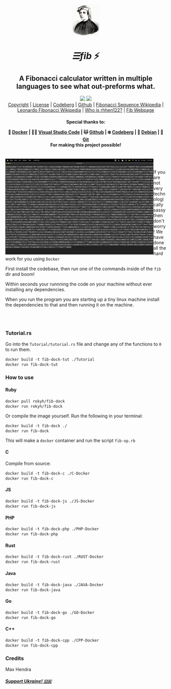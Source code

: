 <div align="center">

<img src="fib.jpeg" height="100">

# _☰fib_ ⚡️

## A Fibonacci calculator written in multiple languages to see what out-preforms what.
<img src="http://badgen.net/github/commits/rhhen122/fib/">
<a href="https://vimp.rhhen.xyz/Licenses/lookinggood/non/UNLICENSE.html">
<img src="http://badgen.net/static/license/VIMPNL/black"></a>

<br>
<a href="/COPYRIGHT">Copyright</a>
|
<a href="https://vimp.rhhen.xyz/Licenses/lookinggood/non/UNLICENSE.html">License</a>
|
<a href="http://codeberg.org/rhhen122/fib">Codeberg</a>
|
<a href="http://github.com/rhhen122/fib">Github</a>
|
<a href="http://en.wikipedia.org/wiki/Fibonacci_sequence">Fibonacci Sequence Wikipedia</a>
|
<a href="http://en.wikipedia.org/wiki/Fibonacci">Leonardo Fibonacci Wikipedia</a>
|
<a href="http://roky.rhhen.xyz">Who is rhhen122?</a>
|
<a href="https://rhhen122.github.io/fib/">Fib Webpage</a>

<h4>Special thanks to:

🐳 <a href="http://www.docker.com">Docker</a>
|
👨‍💻 <a href="http://code.visualstudio.com">Visual Studio Code</a>
|
🐱 <a href="http://github.com">Github</a>
|
❄️ <a href="http://codeberg.org">Codeberg</a>
|
💫 <a href="http://www.debian.org/">Debian</a>
|
🌲 <a href="http://git-scm.com">Git</a>
<br>
For making this project possible!
</h4>
</div>
<br>
<img align="left" src="image.png" height="300">

######

If you are not very technologically sassy then don't worry! We have done all the hard work for you using `Docker`

First install the codebase, then run one of the commands inside of the `fib` dir and boom!

Within seconds your runnning the code on your machine without ever installing any dependencies.

When you run the program you are starting up a tiny linux machine install the dependencies to that and then running it on the machine.

<br>

#

### Tutorial.rs
Go into the `Tutorial/tutorial.rs` file and change any of the functions to `0` to run them.
```
docker build -t fib-dock-tut ./Tutorial
docker run fib-dock-tut
```

### How to use

#### Ruby
```
docker pull rokyh/fib-dock
docker run rokyh/fib-dock
```

Or compile the image yourself. Run the following in your terminal:
```
docker build -t fib-dock ./
docker run fib-dock
```

This will make a `docker` container and run the script `fib-op.rb`

#### C
Compile from source:
```
docker build -t fib-dock-c ./C-Docker
docker run fib-dock-c
```

#### JS
```
docker build -t fib-dock-js ./JS-Docker
docker run fib-dock-js
```

#### PHP
```
docker build -t fib-dock-php ./PHP-Docker
docker run fib-dock-php
```

#### Rust
```
docker build -t fib-dock-rust ./RUST-Docker
docker run fib-dock-rust
```

#### Java
```
docker build -t fib-dock-java ./JAVA-Docker
docker run fib-dock-java
```

#### Go
```
docker build -t fib-dock-go ./GO-Docker
docker run fib-dock-go
```

#### C++
```
docker build -t fib-dock-cpp ./CPP-Docker
docker run fib-dock-cpp
```

### Credits
Max Hendra

##### <a href="https://war.ukraine.ua/support-ukraine/">Support Ukraine! 🇺🇦</a>